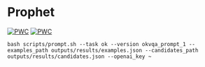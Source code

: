# Prophet

[![PWC](https://img.shields.io/endpoint.svg?url=https://paperswithcode.com/badge/prompting-large-language-models-with-answer/visual-question-answering-on-a-okvqa)](https://paperswithcode.com/sota/visual-question-answering-on-a-okvqa?p=prompting-large-language-models-with-answer)
[![PWC](https://img.shields.io/endpoint.svg?url=https://paperswithcode.com/badge/prompting-large-language-models-with-answer/visual-question-answering-on-ok-vqa)](https://paperswithcode.com/sota/visual-question-answering-on-ok-vqa?p=prompting-large-language-models-with-answer)


```shell
bash scripts/prompt.sh --task ok --version okvqa_prompt_1 --examples_path outputs/results/examples.json --candidates_path outputs/results/candidates.json --openai_key ~

```